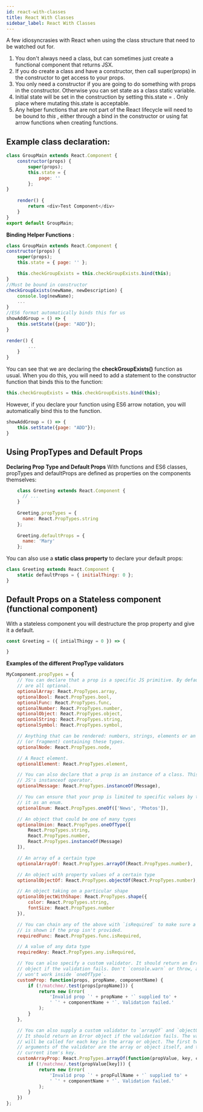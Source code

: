 ```yaml
---
id: react-with-classes
title: React With Classes
sidebar_label: React With Classes
---
```


A few idiosyncrasies with React when using the class structure that need to be watched out for.

1. You don't always need a class, but can sometimes just create a functional component that returns JSX.
2. If you do create a class and have a constructor, then call super(props) in the constructor to get access to your props.
3. You only need a constructor if you are going to do something with props in the constructor.  Otherwise you can set state as a class static variable.
4. Initial state will be set in the construction by setting this.state = . Only place where mutating this.state is acceptable.
5. Any helper functions that are not part of the React lifecycle will need to be bound to _this_ , either through a bind in the constructor or using fat arrow functions when creating functions.

## Example class declaration:

```js
class GroupMain extends React.Component {
	constructor(props) {
		super(props);
		this.state = {
			page: ''
		};
}
	
	render() {
		return <div>Test Component</div>
	}
}
export default GroupMain;
```

**Binding Helper Functions** :

```js
class GroupMain extends React.Component {
constructor(props) {
	super(props);
	this.state = { page: '' };

	this.checkGroupExists = this.checkGroupExists.bind(this);
}
//Must be bound in constructor
checkGroupExists(newName, newDescription) {
	console.log(newName);
	...
}
//ES6 format automatically binds this for us
showAddGroup = () => {
	this.setState({page: "ADD"});
}

render() {
		...
	}
}
```

You can see that we are declaring the **checkGroupExists()** function as usual. When you do this, you will need to add a statement to the constructor function that binds this to the function:

```js 
this.checkGroupExists = this.checkGroupExists.bind(this);
```

However, if you declare your function using ES6 arrow notation, you will automatically bind this to the function.

```js
showAddGroup = () => {
	this.setState({page: "ADD"});
}
```

## Using PropTypes and Default Props

**Declaring Prop Type and Default Props**
With functions and ES6 classes, propTypes and defaultProps are defined as properties on the components themselves:

```js
	class Greeting extends React.Component {
	  // ...
	}
	
	Greeting.propTypes = {
	  name: React.PropTypes.string
	};
	
	Greeting.defaultProps = {
	  name: 'Mary'
	};	
```

You can also use a **static class property** to declare your default props:

```javascript
class Greeting extends React.Component {
	static defaultProps = { initialThingy: 0 };
}
```

## Default Props on a Stateless component (functional component)

With a stateless component you will destructure the prop property and give it a default.

```javascript
const Greeting = ({ intialThingy = 0 }) => {

}
```

**Examples of the different PropType validators**

```js
MyComponent.propTypes = {
	// You can declare that a prop is a specific JS primitive. By default, these
	// are all optional.
	optionalArray: React.PropTypes.array,
	optionalBool: React.PropTypes.bool,
	optionalFunc: React.PropTypes.func,
	optionalNumber: React.PropTypes.number,
	optionalObject: React.PropTypes.object,
	optionalString: React.PropTypes.string,
	optionalSymbol: React.PropTypes.symbol,

	// Anything that can be rendered: numbers, strings, elements or an array
	// (or fragment) containing these types.
	optionalNode: React.PropTypes.node,

	// A React element.
	optionalElement: React.PropTypes.element,

	// You can also declare that a prop is an instance of a class. This uses
	// JS's instanceof operator.
	optionalMessage: React.PropTypes.instanceOf(Message),

	// You can ensure that your prop is limited to specific values by treating
	// it as an enum.
	optionalEnum: React.PropTypes.oneOf(['News', 'Photos']),

	// An object that could be one of many types
	optionalUnion: React.PropTypes.oneOfType([
		React.PropTypes.string,
		React.PropTypes.number,
		React.PropTypes.instanceOf(Message)
	]),

	// An array of a certain type
	optionalArrayOf: React.PropTypes.arrayOf(React.PropTypes.number),

	// An object with property values of a certain type
	optionalObjectOf: React.PropTypes.objectOf(React.PropTypes.number),

	// An object taking on a particular shape
	optionalObjectWithShape: React.PropTypes.shape({
		color: React.PropTypes.string,
		fontSize: React.PropTypes.number
	}),

	// You can chain any of the above with `isRequired` to make sure a warning
	// is shown if the prop isn't provided.
	requiredFunc: React.PropTypes.func.isRequired,

	// A value of any data type
	requiredAny: React.PropTypes.any.isRequired,

	// You can also specify a custom validator. It should return an Error
	// object if the validation fails. Don't `console.warn` or throw, as this
	// won't work inside `oneOfType`.
	customProp: function(props, propName, componentName) {
		if (!/matchme/.test(props[propName])) {
			return new Error(
				'Invalid prop `' + propName + '` supplied to' +
				' `' + componentName + '`. Validation failed.'
			);
		}
	},

	// You can also supply a custom validator to `arrayOf` and `objectOf`.
	// It should return an Error object if the validation fails. The validator
	// will be called for each key in the array or object. The first two
	// arguments of the validator are the array or object itself, and the
	// current item's key.
	customArrayProp: React.PropTypes.arrayOf(function(propValue, key, componentName, location, propFullName) {
		if (!/matchme/.test(propValue[key])) {
			return new Error(
				'Invalid prop `' + propFullName + '` supplied to' +
				' `' + componentName + '`. Validation failed.'
			);
		}
	})
};
```